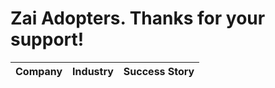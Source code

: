 Zai Adopters. Thanks for your support!
===

| Company | Industry|Success Story|
|:-------:|:--------|:------------|
